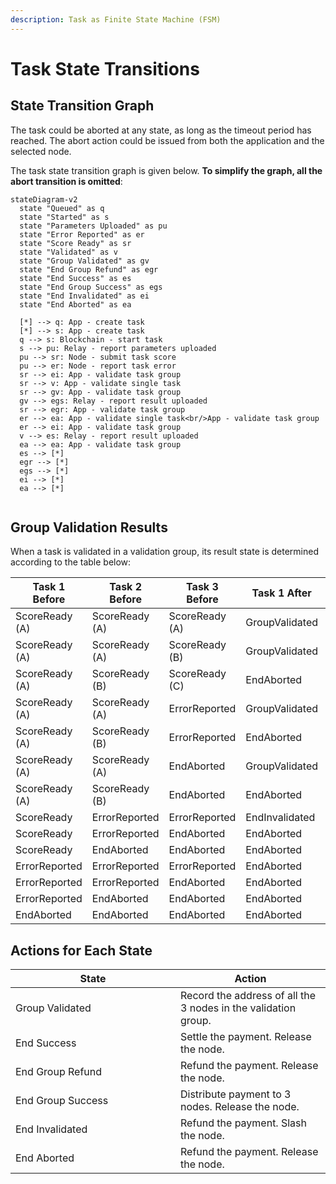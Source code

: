 ```yaml
---
description: Task as Finite State Machine (FSM)
---
```


# Task State Transitions

## State Transition Graph

The task could be aborted at any state, as long as the timeout period has reached. The abort action could be issued from both the application and the selected node.&#x20;

The task state transition graph is given below. **To simplify the graph, all the abort transition is omitted**:

```mermaid fullWidth="true"
stateDiagram-v2
  state "Queued" as q
  state "Started" as s
  state "Parameters Uploaded" as pu
  state "Error Reported" as er
  state "Score Ready" as sr
  state "Validated" as v
  state "Group Validated" as gv
  state "End Group Refund" as egr
  state "End Success" as es
  state "End Group Success" as egs
  state "End Invalidated" as ei
  state "End Aborted" as ea

  [*] --> q: App - create task
  [*] --> s: App - create task
  q --> s: Blockchain - start task
  s --> pu: Relay - report parameters uploaded
  pu --> sr: Node - submit task score
  pu --> er: Node - report task error
  sr --> ei: App - validate task group
  sr --> v: App - validate single task
  sr --> gv: App - validate task group
  gv --> egs: Relay - report result uploaded
  sr --> egr: App - validate task group
  er --> ea: App - validate single task<br/>App - validate task group
  er --> ei: App - validate task group
  v --> es: Relay - report result uploaded
  ea --> ea: App - validate task group
  es --> [*]
  egr --> [*]
  egs --> [*]
  ei --> [*]
  ea --> [*]
  
```

## Group Validation Results

When a task is validated in a validation group, its result state is determined according to the table below:

<table data-full-width="true"><thead><tr><th width="191">Task 1 Before</th><th width="182">Task 2 Before</th><th width="165">Task 3 Before</th><th width="165">Task 1 After</th><th width="172">Task 2 After</th><th>Task 3 After</th></tr></thead><tbody><tr><td>ScoreReady (A)</td><td>ScoreReady (A)</td><td>ScoreReady (A)</td><td>GroupValidated</td><td>EndGroupRefund</td><td>EndGroupRefund</td></tr><tr><td>ScoreReady (A)</td><td>ScoreReady (A)</td><td>ScoreReady (B)</td><td>GroupValidated</td><td>EndGroupRefund</td><td>EndInvalidated</td></tr><tr><td>ScoreReady (A)</td><td>ScoreReady (B)</td><td>ScoreReady (C)</td><td>EndAborted</td><td>EndAborted</td><td>EndAborted</td></tr><tr><td>ScoreReady (A)</td><td>ScoreReady (A)</td><td>ErrorReported</td><td>GroupValidated</td><td>EndGroupRefund</td><td>EndInvalidated</td></tr><tr><td>ScoreReady (A)</td><td>ScoreReady (B)</td><td>ErrorReported</td><td>EndAborted</td><td>EndAborted</td><td>EndAborted</td></tr><tr><td>ScoreReady (A)</td><td>ScoreReady (A)</td><td>EndAborted</td><td>GroupValidated</td><td>EndGroupRefund</td><td>EndAborted</td></tr><tr><td>ScoreReady (A)</td><td>ScoreReady (B)</td><td>EndAborted</td><td>EndAborted</td><td>EndAborted</td><td>EndAborted</td></tr><tr><td>ScoreReady</td><td>ErrorReported</td><td>ErrorReported</td><td>EndInvalidated</td><td>EndAborted</td><td>EndAborted</td></tr><tr><td>ScoreReady</td><td>ErrorReported</td><td>EndAborted</td><td>EndAborted</td><td>EndAborted</td><td>EndAborted</td></tr><tr><td>ScoreReady</td><td>EndAborted</td><td>EndAborted</td><td>EndAborted</td><td>EndAborted</td><td>EndAborted</td></tr><tr><td>ErrorReported</td><td>ErrorReported</td><td>ErrorReported</td><td>EndAborted</td><td>EndAborted</td><td>EndAborted</td></tr><tr><td>ErrorReported</td><td>ErrorReported</td><td>EndAborted</td><td>EndAborted</td><td>EndAborted</td><td>EndAborted</td></tr><tr><td>ErrorReported</td><td>EndAborted</td><td>EndAborted</td><td>EndAborted</td><td>EndAborted</td><td>EndAborted</td></tr><tr><td>EndAborted</td><td>EndAborted</td><td>EndAborted</td><td>EndAborted</td><td>EndAborted</td><td>EndAborted</td></tr></tbody></table>

## Actions for Each State

<table><thead><tr><th width="248">State</th><th>Action</th></tr></thead><tbody><tr><td>Group Validated</td><td>Record the address of all the 3 nodes in the validation group.</td></tr><tr><td>End Success</td><td>Settle the payment. Release the node.</td></tr><tr><td>End Group Refund</td><td>Refund the payment. Release the node.</td></tr><tr><td>End Group Success</td><td>Distribute payment to 3 nodes. Release the node.</td></tr><tr><td>End Invalidated</td><td>Refund the payment. Slash the node.</td></tr><tr><td>End Aborted</td><td>Refund the payment. Release the node.</td></tr></tbody></table>
